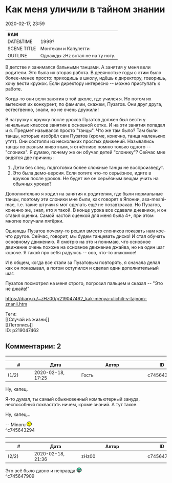 Как меня уличили в тайном знании
================================

  
2020-02-17, 23:59  
 

|  |  |
| --- | --- |
|  **RAM**  |  |
|  DATE&TIME  |  1999?  |
|  SCENE TITLE  |  Монтекки и Капулетти  |
|  OUTLINE  |  Однажды zHz встал не на ту ногу.  |

   
   
 В детстве я занимался бальными танцами. А занятия у меня вели родители. Это была их вторая работа. В девяностые годы с этим было более-менее просто: приходишь в школу, идёшь к директору, говоришь, хочу вести кружок. Если директору интересно -- можно приступать к работе.   
   
 Когда-то они вели занятия в той школе, где учился я. Но потом их вытеснил их конкурент, по фамилии, скажем, Пузатов. Они друг друга, естественно, знали, но не очень дружили!   
   
 В нагрузку к кружку после уроков Пузатов должен был вести у начальных классов занятия в основной сетке. И на эти занятия попадал и я. Предмет назывался просто "танцы". Что же там было? Там были танцы, которые изобрёл сам Пузатов (кроме, конечно, танца маленьких утят). Они состояли из нескольких простых движений. Назывались танцы по разным животным, я отчётливо помню только одного -- "слоника". Я думаю, почему же он обучал детей "слонику"? Сейчас мне видятся две причины:   
 1. Дети без спец. подготовки более сложные танцы не воспроизведут.   
 2. Это была демо-версия. Если хотите что-то серьёзное, идите в кружок после уроков. Не будет же он серьёзным вещам учить на обычных уроках?   
   
 Дополнительно я ходил на занятия к родителям, где были нормальные танцы, поэтому эти слоники мне были, как говорят в Японии, asa-meshi-mae, т.е. такие штучки я мог сделать ещё не позавтракав. Но Пузатов, конечно же, знал, кто я такой. В конце урока все сдавали дневники, и он ставил оценки. Самой частой оценкой для меня была 4+, при этом многие получали пятёрки.   
   
 Однажды Пузатов почему-то решил вместо слоников показать нам кое-что другое. Сейчас, говорит, мы будем танцевать диско! И стал обучать основному движению. Я смотрю на это и понимаю, что основное движение очень похоже на основное движение джайва, но на один шаг короче. Я такой про себя радуюсь -- ооо, что-то знакомое!   
   
 И в общем, когда все стали за Пузатовым повторять, я сначала делал как он показывал, а потом оступился и сделал один дополнительный шаг.   
   
 Пузатов посмотрел на меня строго, погрозил пальцем и сказал -- "Это не джайв!"   
  
<https://diary.ru/~zHz00/p219047462_kak-menya-ulichili-v-tajnom-znanii.htm>  
  
Теги:  
[[Случай из жизни]]  
[[Летопись]]  
ID: p219047462  


Комментарии: 2
--------------

  


---



|         #         |              Дата              |                     Автор                     |           ID           |
| --- | --- | --- | --- |
| (1/2) | 2020-02-18, 17:25 | Гость | c745643294 |

  
 Ну, капец.   
   
 Я-то думал, ты самый обыкновенный компьютерный зануда, неспособный похвастать ничем, кроме знаний. А тут такое.   
   
 Ну, капец…   
   
 -- Minoru ![;)](pics/1136.gif)   
 ^c745643294

---



|         #         |              Дата              |                     Автор                     |           ID           |
| --- | --- | --- | --- |
| (2/2) | 2020-02-18, 21:36 | zHz00 | c745647909 |

  
 Это всё было давно и неправда ![:D](pics/1131.gif)   
 ^c745647909